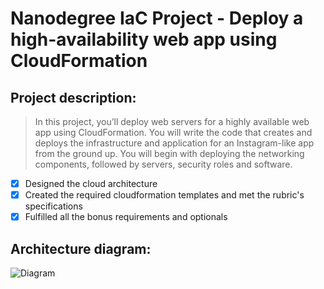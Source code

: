 # Nanodegree IaC Project - Deploy a high-availability web app using CloudFormation
## Project description:
> In this project, you’ll deploy web servers for a highly available web app using CloudFormation. You will write the code that creates and deploys the infrastructure and application for an Instagram-like app from the ground up. You will begin with deploying the networking components, followed by servers, security roles and software.

- [x] Designed the cloud architecture
- [x] Created the required cloudformation templates and met the rubric's specifications
- [x] Fulfilled all the bonus requirements and optionals

## Architecture diagram:
![Diagram](https://github.com/mostafaibrahim24/highavailability-webapp-nanodegree-project/blob/main/Diagram.png)
